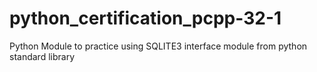 # python_certification_pcpp-32-1
Python Module to practice using SQLITE3 interface module from python standard library
